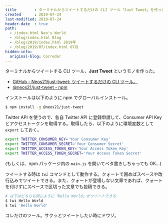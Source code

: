 ```yaml
---
title        : ターミナルからツイートするだけの CLI ツール「Just Tweet」を作った
created      : 2019-07-24
last-modified: 2019-07-24
header-date  : true
path:
  - /index.html Neo's World
  - /blog/index.html Blog
  - /blog/2019/index.html 2019年
  - /blog/2019/07/index.html 07月
hidden-info:
  original-blog: Corredor
---
```


ターミナルからツイートする CLI ツール、**Just Tweet** というモノを作った。

- [GitHub - Neos21/just-tweet: ツイートするだけの CLI ツール。](https://github.com/Neos21/just-tweet)
- [@neos21/just-tweet - npm](https://www.npmjs.com/package/@neos21/just-tweet)

インストールは以下のように npm でグローバルインストール。

```bash
$ npm install -g @neos21/just-tweet
```

Twitter API を使うので、各自 Twitter API に登録申請して、Consumer API Key とアクセストークンを取得する。取得したら、以下のように環境変数として `export` しておく。

```bash
export TWITTER_CONSUMER_KEY='Your Consumer Key'
export TWITTER_CONSUMER_SECRET='Your Consumer Secret'
export TWITTER_ACCESS_TOKEN_KEY='Your Access Token Key'
export TWITTER_ACCESS_TOKEN_SECRET='Your Access Token Secret'
```

(もしくは、npm パッケージ内の `main.js` を開いてベタ書きしちゃっても OK…)

ツイートする時は _`twi`_ コマンドとして動作する。クォートで囲めばスペースや改行込みでツイートできる。また、クォートが登場しない文章であれば、クォートを付けずにスペースで区切った文章でも投稿できる。

```bash
# 以下はどちらも同じように「Hello World」がツイートできる
$ twi Hello World
$ twi 'Hello World'
```

コレだけのツール。サクッとツイートしたい時にドウゾ。
